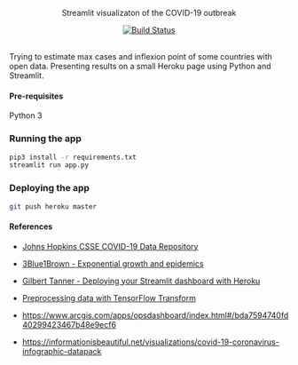 <p align="center">
  Streamlit visualizaton of the COVID-19 outbreak
</p>

<p align="center">
  <a href="https://github.com/mycaule/streamlit-corona/actions"><img src="https://github.com/mycaule/streamlit-corona/workflows/Python%20CI/badge.svg?branch=master" alt="Build Status"></a>
  <br>
  <br>
</p>

Trying to estimate max cases and inflexion point of some countries with open data.
Presenting results on a small Heroku page using Python and Streamlit.

#### Pre-requisites

Python 3

### Running the app

```bash
pip3 install -r requirements.txt
streamlit run app.py
```

### Deploying the app

```bash
git push heroku master
```

#### References

- [Johns Hopkins CSSE COVID-19 Data Repository](https://github.com/CSSEGISandData/COVID-19)
- [3Blue1Brown - Exponential growth and epidemics](https://www.youtube.com/watch?v=Kas0tIxDvrg)
- [Gilbert Tanner - Deploying your Streamlit dashboard with Heroku](https://gilberttanner.com/blog/deploying-your-streamlit-dashboard-with-heroku)
- [Preprocessing data with TensorFlow Transform](https://github.com/tensorflow/tfx/blob/master/docs/tutorials/transform/census.ipynb)

- https://www.arcgis.com/apps/opsdashboard/index.html#/bda7594740fd40299423467b48e9ecf6
- https://informationisbeautiful.net/visualizations/covid-19-coronavirus-infographic-datapack
